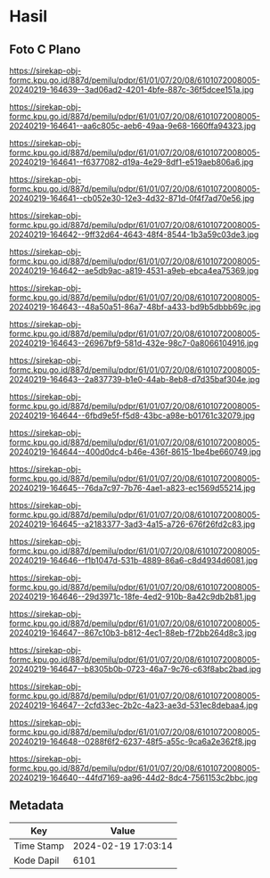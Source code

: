 # Hasil

## Foto C Plano

https://sirekap-obj-formc.kpu.go.id/887d/pemilu/pdpr/61/01/07/20/08/6101072008005-20240219-164639--3ad06ad2-4201-4bfe-887c-36f5dcee151a.jpg

https://sirekap-obj-formc.kpu.go.id/887d/pemilu/pdpr/61/01/07/20/08/6101072008005-20240219-164641--aa6c805c-aeb6-49aa-9e68-1660ffa94323.jpg

https://sirekap-obj-formc.kpu.go.id/887d/pemilu/pdpr/61/01/07/20/08/6101072008005-20240219-164641--f6377082-d19a-4e29-8df1-e519aeb806a6.jpg

https://sirekap-obj-formc.kpu.go.id/887d/pemilu/pdpr/61/01/07/20/08/6101072008005-20240219-164641--cb052e30-12e3-4d32-871d-0f4f7ad70e56.jpg

https://sirekap-obj-formc.kpu.go.id/887d/pemilu/pdpr/61/01/07/20/08/6101072008005-20240219-164642--9ff32d64-4643-48f4-8544-1b3a59c03de3.jpg

https://sirekap-obj-formc.kpu.go.id/887d/pemilu/pdpr/61/01/07/20/08/6101072008005-20240219-164642--ae5db9ac-a819-4531-a9eb-ebca4ea75369.jpg

https://sirekap-obj-formc.kpu.go.id/887d/pemilu/pdpr/61/01/07/20/08/6101072008005-20240219-164643--48a50a51-86a7-48bf-a433-bd9b5dbbb69c.jpg

https://sirekap-obj-formc.kpu.go.id/887d/pemilu/pdpr/61/01/07/20/08/6101072008005-20240219-164643--26967bf9-581d-432e-98c7-0a8066104916.jpg

https://sirekap-obj-formc.kpu.go.id/887d/pemilu/pdpr/61/01/07/20/08/6101072008005-20240219-164643--2a837739-b1e0-44ab-8eb8-d7d35baf304e.jpg

https://sirekap-obj-formc.kpu.go.id/887d/pemilu/pdpr/61/01/07/20/08/6101072008005-20240219-164644--6fbd9e5f-f5d8-43bc-a98e-b01761c32079.jpg

https://sirekap-obj-formc.kpu.go.id/887d/pemilu/pdpr/61/01/07/20/08/6101072008005-20240219-164644--400d0dc4-b46e-436f-8615-1be4be660749.jpg

https://sirekap-obj-formc.kpu.go.id/887d/pemilu/pdpr/61/01/07/20/08/6101072008005-20240219-164645--76da7c97-7b76-4ae1-a823-ec1569d55214.jpg

https://sirekap-obj-formc.kpu.go.id/887d/pemilu/pdpr/61/01/07/20/08/6101072008005-20240219-164645--a2183377-3ad3-4a15-a726-676f26fd2c83.jpg

https://sirekap-obj-formc.kpu.go.id/887d/pemilu/pdpr/61/01/07/20/08/6101072008005-20240219-164646--f1b1047d-531b-4889-86a6-c8d4934d6081.jpg

https://sirekap-obj-formc.kpu.go.id/887d/pemilu/pdpr/61/01/07/20/08/6101072008005-20240219-164646--29d3971c-18fe-4ed2-910b-8a42c9db2b81.jpg

https://sirekap-obj-formc.kpu.go.id/887d/pemilu/pdpr/61/01/07/20/08/6101072008005-20240219-164647--867c10b3-b812-4ec1-88eb-f72bb264d8c3.jpg

https://sirekap-obj-formc.kpu.go.id/887d/pemilu/pdpr/61/01/07/20/08/6101072008005-20240219-164647--b8305b0b-0723-46a7-9c76-c63f8abc2bad.jpg

https://sirekap-obj-formc.kpu.go.id/887d/pemilu/pdpr/61/01/07/20/08/6101072008005-20240219-164647--2cfd33ec-2b2c-4a23-ae3d-531ec8debaa4.jpg

https://sirekap-obj-formc.kpu.go.id/887d/pemilu/pdpr/61/01/07/20/08/6101072008005-20240219-164648--0288f6f2-6237-48f5-a55c-9ca6a2e362f8.jpg

https://sirekap-obj-formc.kpu.go.id/887d/pemilu/pdpr/61/01/07/20/08/6101072008005-20240219-164640--44fd7169-aa96-44d2-8dc4-7561153c2bbc.jpg


## Metadata

| Key        | Value               |
| ---------- | ------------------- |
| Time Stamp | 2024-02-19 17:03:14 |
| Kode Dapil | 6101                |



